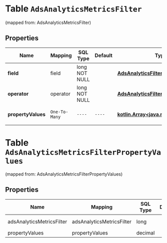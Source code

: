 
# Table `AdsAnalyticsMetricsFilter`
(mapped from: AdsAnalyticsMetricsFilter)

## Properties
Name | Mapping | SQL Type | Default | Type | Description | Notes
---- | ------- | -------- | ------- | ---- | ----------- | -----
**field** | field | long NOT NULL |  | [**AdsAnalyticsFilterColumn**](AdsAnalyticsFilterColumn.md) |  |  [foreignkey]
**operator** | operator | long NOT NULL |  | [**AdsAnalyticsFilterOperator**](AdsAnalyticsFilterOperator.md) |  |  [foreignkey]
**propertyValues** | `One-To-Many` | `----` | `----`  | [**kotlin.Array&lt;java.math.BigDecimal&gt;**](java.math.BigDecimal.md) | List of values for filtering | 




# **Table `AdsAnalyticsMetricsFilterPropertyValues`**
(mapped from: AdsAnalyticsMetricsFilterPropertyValues)

## Properties
Name | Mapping | SQL Type | Default | Type | Description | Notes
---- | ------- | -------- | ------- | ---- | ----------- | -----
adsAnalyticsMetricsFilter | adsAnalyticsMetricsFilter | long | | kotlin.Long | Primary Key | *one*
propertyValues | propertyValues | decimal | | java.math.BigDecimal | Foreign Key | *many*



